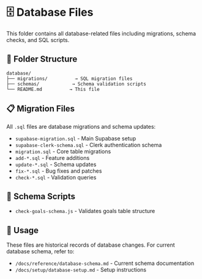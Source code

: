 # 🗄️ Database Files

This folder contains all database-related files including migrations, schema checks, and SQL scripts.

## 📁 **Folder Structure**

```
database/
├── migrations/          → SQL migration files
├── schemas/            → Schema validation scripts
└── README.md          → This file
```

## 📋 **Migration Files**

All `.sql` files are database migrations and schema updates:
- `supabase-migration.sql` - Main Supabase setup
- `supabase-clerk-schema.sql` - Clerk authentication schema
- `migration.sql` - Core table migrations
- `add-*.sql` - Feature additions
- `update-*.sql` - Schema updates
- `fix-*.sql` - Bug fixes and patches
- `check-*.sql` - Validation queries

## 🔧 **Schema Scripts**

- `check-goals-schema.js` - Validates goals table structure

## 📝 **Usage**

These files are historical records of database changes. For current database schema, refer to:
- `/docs/reference/database-schema.md` - Current schema documentation
- `/docs/setup/database-setup.md` - Setup instructions
